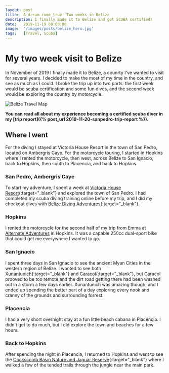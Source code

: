 ```yaml
---
layout: post
title:  A dream come true! Two weeks in Belize
description: I finally made it to Belize and got SCUBA certified!
date:   2019-11-19 00:00:00
image:  '/images/posts/belize_hero.jpg'
tags:   [Travel, Scuba]
---
```


# My two week visit to Belize

In November of 2019 I finally made it to Belize, a counrty I've wanted to visit for several years. I decided to make the most of my time in the country, and see as much as I could. I broke the trip up into two parts: the first week would be scuba certification and some fun dives, and the second week would be exploring the country by motorcycle.

![Belize Travel Map]({{site.baseurl}}/images/posts/belize1/belize_travel_map.jpg)

**You can read all about my experience becoming a certified scuba diver in my [trip report]({% post_url 2019-11-20-sanpedro-trip-report %}).**

## Where I went

For the diving I stayed at Victoria House Resort in the town of San Pedro, located on Ambergris Caye. For the motorcycle touring, I started in Hopkins where I rented the motorcycle, then west, across Belize to San Ignacio, back to Hopkins, then south to Placencia, and back to Hopkins.

### San Pedro, Ambergris Caye

To start my adventure, I spent a week at [Victoria House Resort](https://www.victoria-house.com){:target="_blank"} and explored the town of San Pedro. I had completed my scuba diving training online before my trip, and I did my checkout dives with [Belize Diving Adventures](https://www.belizedivingadventures.net){:target="_blank"}.

### Hopkins

I rented the motorcycle for the second half of my trip from Emma at [Alternate Adventures](https://www.alternateadventures.com) in Hopkins. It was a capable 250cc dual-sport bike that could get me everywhere I wanted to go.

### San Ignacio

I spent three days in San Ignacio to see the ancient Myan Cities in the western region of Belize. I wanted to see both [Xunantunich](https://www.google.com/maps/place/Xunantunich+Mayan+Ruins/@17.0915667,-89.1087294,12.96z/data=!4m6!3m5!1s0x8f5e432fdaecf159:0xc25e11f3e5510e63!8m2!3d17.0898859!4d-89.1422331!16zL20vMDE0azd0?entry=ttu&g_ep=EgoyMDI1MDQzMC4xIKXMDSoASAFQAw%3D%3D){:target="_blank"} and [Caracol](https://www.google.com/maps/place/Caracol+Natural+Monument+Reservation/@16.7636211,-89.1176817,15.62z/data=!4m6!3m5!1s0x8f5e3d0bf918a3a9:0x9cc8d6c1d3d99607!8m2!3d16.7630815!4d-89.1178134!16zL20vMDE3cF9s?entry=ttu&g_ep=EgoyMDI1MDQzMC4xIKXMDSoASAFQAw%3D%3D){:target="_blank"}, but Caracol prooved to be too remote and the dirt road getting there had been washed out in a storm a few days earlier. Xunantunich was amazing though, and I ended up spending the better part of a day exploring every nook and cranny of the grounds and surrounding forrest.

### Placencia

I had a very short overnight stay at a fun little beach cabana in Placencia. I didn't get to do much, but I did explore the town and beaches for a few hours.

### Back to Hopkins

After spending the night in Placencia, I returned to Hopkins and went to see the [Cockscomb Basin Nature and Jaguar Reserve](https://www.google.com/maps/@16.7839404,-88.4612138,15.38z?entry=ttu&g_ep=EgoyMDI1MDQzMC4xIKXMDSoASAFQAw%3D%3D){:target="_blank"} where I walked a few of the tended trails through the jungle near the main park.

